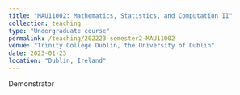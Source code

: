 ```yaml
---
title: "MAU11002: Mathematics, Statistics, and Computation II"
collection: teaching
type: "Undergraduate course"
permalink: /teaching/202223-semester2-MAU11002
venue: "Trinity College Dublin, the University of Dublin"
date: 2023-01-23
location: "Dublin, Ireland"
---
```


Demonstrator